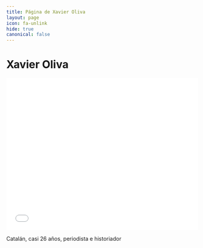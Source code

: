 ```yaml
---
title: Página de Xavier Oliva
layout: page
icon: fa-unlink
hide: true
canonical: false
---
```


# Xavier Oliva

<iframe id="datawrapper-chart-AKbBU" src="//datawrapper.dwcdn.net/AKbBU/1/" scrolling="no" frameborder="0" allowtransparency="true" style="width: 0; min-width: 100% !important;" height="400"></iframe><script type="text/javascript">if("undefined"==typeof window.datawrapper)window.datawrapper={};window.datawrapper["AKbBU"]={},window.datawrapper["AKbBU"].embedDeltas={"100":603,"200":488,"300":444,"400":427,"500":400,"700":400,"800":400,"900":400,"1000":400},window.datawrapper["AKbBU"].iframe=document.getElementById("datawrapper-chart-AKbBU"),window.datawrapper["AKbBU"].iframe.style.height=window.datawrapper["AKbBU"].embedDeltas[Math.min(1e3,Math.max(100*Math.floor(window.datawrapper["AKbBU"].iframe.offsetWidth/100),100))]+"px",window.addEventListener("message",function(a){if("undefined"!=typeof a.data["datawrapper-height"])for(var b in a.data["datawrapper-height"])if("AKbBU"==b)window.datawrapper["AKbBU"].iframe.style.height=a.data["datawrapper-height"][b]+"px"});</script>


Catalán, casi 26 años, periodista e historiador


